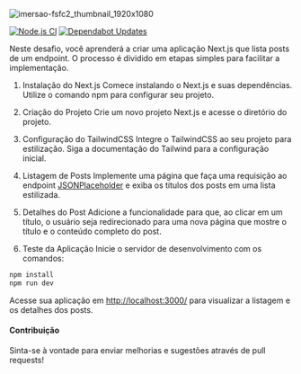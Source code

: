 ![imersao-fsfc2_thumbnail_1920x1080](https://github.com/user-attachments/assets/37ac3209-db2b-4978-a597-2e595b876bdb)

[![Node.js CI](https://github.com/daniloopinheiro/FSFChallengeNextJs/actions/workflows/node.js.yml/badge.svg)](https://github.com/daniloopinheiro/FSFChallengeNextJs/actions/workflows/node.js.yml)
[![Dependabot Updates](https://github.com/daniloopinheiro/FSFChallengeNextJs/actions/workflows/dependabot/dependabot-updates/badge.svg)](https://github.com/daniloopinheiro/FSFChallengeNextJs/actions/workflows/dependabot/dependabot-updates)

Neste desafio, você aprenderá a criar uma aplicação Next.js que lista posts de um endpoint. O processo é dividido em etapas simples para facilitar a implementação.

1. Instalação do Next.js
Comece instalando o Next.js e suas dependências. Utilize o comando npm para configurar seu projeto.

2. Criação do Projeto
Crie um novo projeto Next.js e acesse o diretório do projeto.

3. Configuração do TailwindCSS
Integre o TailwindCSS ao seu projeto para estilização. Siga a documentação do Tailwind para a configuração inicial.

4. Listagem de Posts
Implemente uma página que faça uma requisição ao endpoint [JSONPlaceholder](https://jsonplaceholder.typicode.com/posts) e exiba os títulos dos posts em uma lista estilizada.

5. Detalhes do Post
Adicione a funcionalidade para que, ao clicar em um título, o usuário seja redirecionado para uma nova página que mostre o título e o conteúdo completo do post.

6. Teste da Aplicação
Inicie o servidor de desenvolvimento com os comandos:
```bash
npm install
npm run dev
```
Acesse sua aplicação em [http://localhost:3000/](http://localhost:3000/) para visualizar a listagem e os detalhes dos posts.

#### Contribuição
Sinta-se à vontade para enviar melhorias e sugestões através de pull requests!
